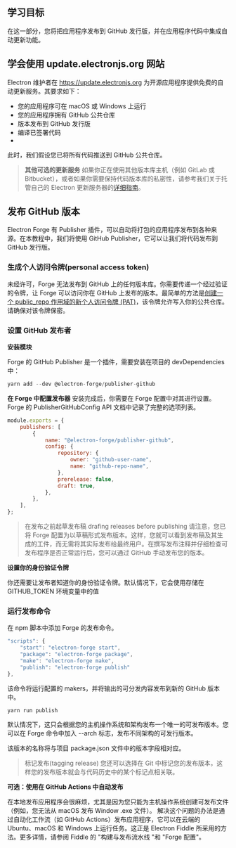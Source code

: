 ## 学习目标

在这一部分，您将把应用程序发布到 GitHub 发行版，并在应用程序代码中集成自动更新功能。

## 学会使用 update.electronjs.org 网站

Electron 维护者在 https://update.electronjs.org 为开源应用程序提供免费的自动更新服务。其要求如下：

-   您的应用程序可在 macOS 或 Windows 上运行
-   您的应用程序拥有 GitHub 公共仓库
-   版本发布到 GitHub 发行版
-   编译已签署代码
-

此时，我们假设您已将所有代码推送到 GitHub 公共仓库。

> **其他可选的更新服务**
> 如果你正在使用其他版本库主机（例如 GitLab 或 Bitbucket），或者如果你需要保持代码版本库的私密性，请参考我们关于托管自己的 Electron 更新服务器的[详细指南](https://www.electronjs.org/docs/latest/tutorial/updates)。

## 发布 GitHub 版本

Electron Forge 有 Publisher 插件，可以自动将打包的应用程序发布到各种来源。在本教程中，我们将使用 GitHub Publisher，它可以让我们将代码发布到 GitHub 发行版。

### 生成个人访问令牌(personal access token)

未经许可，Forge 无法发布到 GitHub 上的任何版本库。你需要传递一个经过验证的令牌，让 Forge 可以访问你在 GitHub 上发布的版本。最简单的方法是[创建一个 public_repo 作用域的新个人访问令牌 (PAT)](https://github.com/settings/tokens/new)，该令牌允许写入你的公共仓库。请确保对该令牌保密。

### 设置 GitHub 发布者

**安装模块**

Forge 的 GitHub Publisher 是一个插件，需要安装在项目的 devDependencies 中：

```javascript
yarn add --dev @electron-forge/publisher-github
```

**在 Forge 中配置发布器**
安装完成后，你需要在 Forge 配置中对其进行设置。Forge 的 PublisherGitHubConfig API 文档中记录了完整的选项列表。

```javascript
module.exports = {
    publishers: [
        {
            name: "@electron-forge/publisher-github",
            config: {
                repository: {
                    owner: "github-user-name",
                    name: "github-repo-name",
                },
                prerelease: false,
                draft: true,
            },
        },
    ],
};
```

> 在发布之前起草发布稿 drafing releases before publishing
> 请注意，您已将 Forge 配置为以草稿形式发布版本。这样，您就可以看到发布稿及其生成的工件，而无需将其实际发布给最终用户。在撰写发布注释并仔细检查可发布程序是否正常运行后，您可以通过 GitHub 手动发布您的版本。

**设置你的身份验证令牌**

你还需要让发布者知道你的身份验证令牌。默认情况下，它会使用存储在 GITHUB_TOKEN 环境变量中的值

### 运行发布命令

在 npm 脚本中添加 Forge 的发布命令。

```javascript
"scripts": {
    "start": "electron-forge start",
    "package": "electron-forge package",
    "make": "electron-forge make",
    "publish": "electron-forge publish"
},
```

该命令将运行配置的 makers，并将输出的可分发内容发布到新的 GitHub 版本中。

```javascript
yarn run publish
```

默认情况下，这只会根据您的主机操作系统和架构发布一个唯一的可发布版本。您可以在 Forge 命令中加入 --arch 标志，发布不同架构的可发行版本。

该版本的名称将与项目 package.json 文件中的版本字段相对应。

> 标记发布(tagging release)
> 您还可以选择在 Git 中标记您的发布版本，这样您的发布版本就会与代码历史中的某个标记点相关联。

**可选：使用在 GitHub Actions 中自动发布**

在本地发布应用程序会很麻烦，尤其是因为您只能为主机操作系统创建可发布文件（例如，您无法从 macOS 发布 Window .exe 文件）。
解决这个问题的办法是通过自动化工作流（如 GitHub Actions）发布应用程序，它可以在云端的 Ubuntu、macOS 和 Windows 上运行任务。这正是 Electron Fiddle 所采用的方法。更多详情，请参阅 Fiddle 的 "构建与发布流水线 "和 "Forge 配置"。
